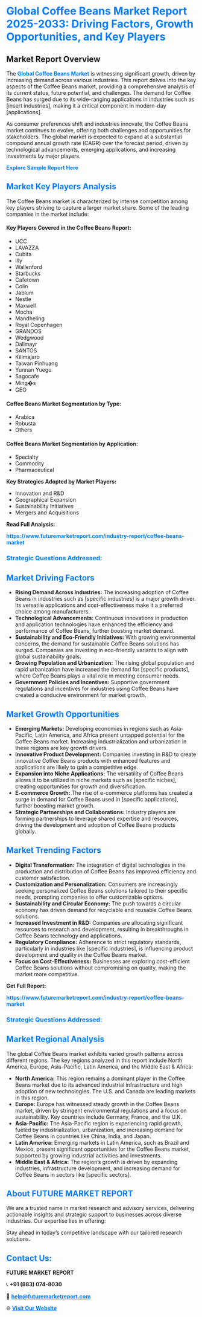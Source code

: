 <h1 style="color: #007BFF;">Global Coffee Beans Market Report 2025-2033: Driving Factors, Growth Opportunities, and Key Players</h1>

<section id="overview">
<h2>Market Report Overview</h2>
<p>The <a href="https://www.futuremarketreport.com/industry-report/coffee-beans-market" style="color: #007BFF; text-decoration: none;"><strong>Global Coffee Beans Market</strong></a> is witnessing significant growth, driven by increasing demand across various industries. This report delves into the key aspects of the Coffee Beans market, providing a comprehensive analysis of its current status, future potential, and challenges. The demand for Coffee Beans has surged due to its wide-ranging applications in industries such as [insert industries], making it a critical component in modern-day [applications].</p>
<p>As consumer preferences shift and industries innovate, the Coffee Beans market continues to evolve, offering both challenges and opportunities for stakeholders. The global market is expected to expand at a substantial compound annual growth rate (CAGR) over the forecast period, driven by technological advancements, emerging applications, and increasing investments by major players.</p>
</section>

<section id="overview">
<p><a href="https://www.futuremarketreport.com/request-sample/reportId=45906" style="color: #007BFF; text-decoration: none;"><strong>Explore Sample Report Here</strong></a></p>
</section>

<section id="key-players">
<h2 style="color: #007BFF;">Market Key Players Analysis</h2>
<p>The Coffee Beans market is characterized by intense competition among key players striving to capture a larger market share. Some of the leading companies in the market include:</p>
<h4>Key Players Covered in the Coffee Beans Report:</h4>
<ul><li>UCC</li><li>LAVAZZA</li><li>Cubita</li><li>Illy</li><li>Wallenford</li><li>Starbucks</li><li>Cafetown</li><li>Colin</li><li>Jablum</li><li>Nestle</li><li>Maxwell</li><li>Mocha</li><li>Mandheling</li><li>Royal Copenhagen</li><li>GRANDOS</li><li>Wedgwood</li><li>Dallmayr</li><li>SANTOS</li><li>Kilimajaro</li><li>Taiwan Pinhuang</li><li>Yunnan Yuegu</li><li>Sagocafe</li><li>Ming�s</li><li>GEO</li></ul>
<h4>Coffee Beans Market Segmentation by Type:</h4>
<ul><li>Arabica</li><li>Robusta</li><li>Others</li></ul>

<h4>Coffee Beans Market Segmentation by Application:</h4>
<ul><li>Specialty</li><li>Commodity</li><li>Pharmaceutical</li></ul>
<p><strong>Key Strategies Adopted by Market Players:</strong></p>
<ul>
<li>Innovation and R&D</li>
<li>Geographical Expansion</li>
<li>Sustainability Initiatives</li>
<li>Mergers and Acquisitions</li>
</ul>
</section>

<section>
<p><strong>Read Full Analysis: </strong></p><a href="https://www.futuremarketreport.com/industry-report/coffee-beans-market" style="color: #007BFF; text-decoration: none;"><strong>https://www.futuremarketreport.com/industry-report/coffee-beans-market</strong></a>
<h3 style="color: #007BFF;">Strategic Questions Addressed:</h3>
</section>

<section id="driving-factors">
<h2 style="color: #007BFF;">Market Driving Factors</h2>
<ul>
<li><strong>Rising Demand Across Industries:</strong> The increasing adoption of Coffee Beans in industries such as [specific industries] is a major growth driver. Its versatile applications and cost-effectiveness make it a preferred choice among manufacturers.</li>
<li><strong>Technological Advancements:</strong> Continuous innovations in production and application technologies have enhanced the efficiency and performance of Coffee Beans, further boosting market demand.</li>
<li><strong>Sustainability and Eco-Friendly Initiatives:</strong> With growing environmental concerns, the demand for sustainable Coffee Beans solutions has surged. Companies are investing in eco-friendly variants to align with global sustainability goals.</li>
<li><strong>Growing Population and Urbanization:</strong> The rising global population and rapid urbanization have increased the demand for [specific products], where Coffee Beans plays a vital role in meeting consumer needs.</li>
<li><strong>Government Policies and Incentives:</strong> Supportive government regulations and incentives for industries using Coffee Beans have created a conducive environment for market growth.</li>
</ul>
</section>

<section id="growth-opportunities">
<h2 style="color: #007BFF;">Market Growth Opportunities</h2>
<ul>
<li><strong>Emerging Markets:</strong> Developing economies in regions such as Asia-Pacific, Latin America, and Africa present untapped potential for the Coffee Beans market. Increasing industrialization and urbanization in these regions are key growth drivers.</li>
<li><strong>Innovative Product Development:</strong> Companies investing in R&D to create innovative Coffee Beans products with enhanced features and applications are likely to gain a competitive edge.</li>
<li><strong>Expansion into Niche Applications:</strong> The versatility of Coffee Beans allows it to be utilized in niche markets such as [specific niches], creating opportunities for growth and diversification.</li>
<li><strong>E-commerce Growth:</strong> The rise of e-commerce platforms has created a surge in demand for Coffee Beans used in [specific applications], further boosting market growth.</li>
<li><strong>Strategic Partnerships and Collaborations:</strong> Industry players are forming partnerships to leverage shared expertise and resources, driving the development and adoption of Coffee Beans products globally.</li>
</ul>
</section>

<section id="trending-factors">
<h2 style="color: #007BFF;">Market Trending Factors</h2>
<ul>
<li><strong>Digital Transformation:</strong> The integration of digital technologies in the production and distribution of Coffee Beans has improved efficiency and customer satisfaction.</li>
<li><strong>Customization and Personalization:</strong> Consumers are increasingly seeking personalized Coffee Beans solutions tailored to their specific needs, prompting companies to offer customizable options.</li>
<li><strong>Sustainability and Circular Economy:</strong> The push towards a circular economy has driven demand for recyclable and reusable Coffee Beans solutions.</li>
<li><strong>Increased Investment in R&D:</strong> Companies are allocating significant resources to research and development, resulting in breakthroughs in Coffee Beans technology and applications.</li>
<li><strong>Regulatory Compliance:</strong> Adherence to strict regulatory standards, particularly in industries like [specific industries], is influencing product development and quality in the Coffee Beans market.</li>
<li><strong>Focus on Cost-Effectiveness:</strong> Businesses are exploring cost-efficient Coffee Beans solutions without compromising on quality, making the market more competitive.</li>
</ul>
</section>

<section>
<p><strong>Get Full Report: </strong></p><a href="https://www.futuremarketreport.com/industry-report/coffee-beans-market" style="color: #007BFF; text-decoration: none;"><strong>https://www.futuremarketreport.com/industry-report/coffee-beans-market</strong></a>
<h3 style="color: #007BFF;">Strategic Questions Addressed:</h3>
</section>


<section id="regional-analysis">
<h2 style="color: #007BFF;">Market Regional Analysis</h2>
<p>The global Coffee Beans market exhibits varied growth patterns across different regions. The key regions analyzed in this report include North America, Europe, Asia-Pacific, Latin America, and the Middle East & Africa:</p>
<ul>
<li><strong>North America:</strong> This region remains a dominant player in the Coffee Beans market due to its advanced industrial infrastructure and high adoption of new technologies. The U.S. and Canada are leading markets in this region.</li>
<li><strong>Europe:</strong> Europe has witnessed steady growth in the Coffee Beans market, driven by stringent environmental regulations and a focus on sustainability. Key countries include Germany, France, and the U.K.</li>
<li><strong>Asia-Pacific:</strong> The Asia-Pacific region is experiencing rapid growth, fueled by industrialization, urbanization, and increasing demand for Coffee Beans in countries like China, India, and Japan.</li>
<li><strong>Latin America:</strong> Emerging markets in Latin America, such as Brazil and Mexico, present significant opportunities for the Coffee Beans market, supported by growing industrial activities and investments.</li>
<li><strong>Middle East & Africa:</strong> The region’s growth is driven by expanding industries, infrastructure development, and increasing demand for Coffee Beans in sectors like [specific sectors].</li>
</ul>
</section>

<footer>
<h2 style="color: #007BFF;">About FUTURE MARKET REPORT</h2>
<p>We are a trusted name in market research and advisory services, delivering actionable insights and strategic support to businesses across diverse industries. Our expertise lies in offering:</p>

<p>Stay ahead in today’s competitive landscape with our tailored research solutions.</p>

<h2 style="color: #007BFF;">Contact Us:</h2>
<p><strong>FUTURE MARKET REPORT</strong></p>
<p>📞 <strong>+91 (883) 074-8030</strong></p>
<p>📧 <strong><a href="mailto:help@futuremarketreport.com" style="color: #007BFF;">help@futuremarketreport.com</a></strong></p>
<p>🌐 <strong><a href="https://www.futuremarketreport.com/" style="color: #007BFF;">Visit Our Website</a></strong></p>
</footer>